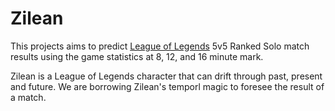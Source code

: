 # Zilean

This projects aims to predict [League of Legends](https://www.leagueoflegends.com) 5v5 Ranked Solo match results using the game statistics at 8, 12, and 16 minute mark. 

Zilean is a League of Legends character that can drift through past, present and future. We are borrowing Zilean's temporl magic to foresee the result of a match.